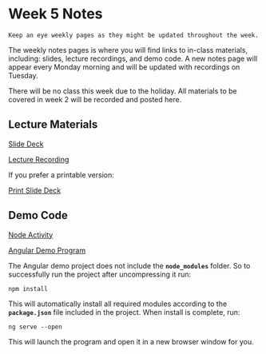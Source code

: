 Week 5 Notes
============================

```{note}
Keep an eye weekly pages as they might be updated throughout the week.
```

The weekly notes pages is where you will find links to in-class materials, including: slides, lecture recordings, and demo code. A new notes page will appear every Monday morning and will be updated with recordings on Tuesday.

There will be no class this week due to the holiday. All materials to be covered in week 2 will be recorded and posted here.

## Lecture Materials


[Slide Deck](http://inf133.markbaldw.in/slides/slides.html?file=wk5.html)

[Lecture Recording](https://uci.yuja.com/V/Video?v=9643708&node=42546783&a=14757402&autoplay=1)

If you prefer a printable version:

[Print Slide Deck](http://inf133.markbaldw.in/slides/slides.html?file=wk5.html?print-pdf)


## Demo Code

<a href="https://inf133.markbaldw.in/resources/node_activity_solution.zip">Node Activity</a>

<a href="https://inf133.markbaldw.in/resources/angular_demo.zip">Angular Demo Program</a>

The Angular demo project does not include the **`node_modules`** folder. So to successfully run the project after uncompressing it run:

```{code}
npm install
```

This will automatically install all required modules according to the **`package.json`** file included in the project. When install is complete, run:

```{note}
ng serve --open
```

This will launch the program and open it in a new browser window for you.


